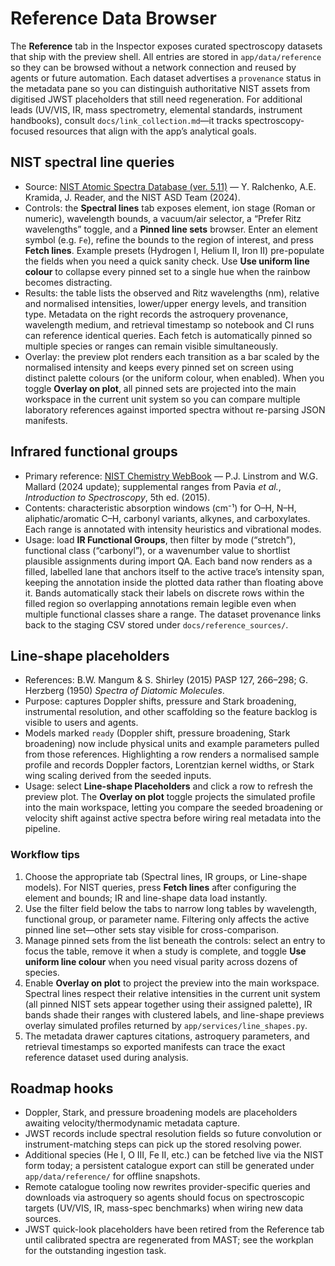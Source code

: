 # Reference Data Browser

The **Reference** tab in the Inspector exposes curated spectroscopy datasets that ship with the preview shell. All
entries are stored in `app/data/reference` so they can be browsed without a network connection and reused by agents or
future automation. Each dataset advertises a `provenance` status in the metadata pane so you can distinguish
authoritative NIST assets from digitised JWST placeholders that still need regeneration. For additional leads (UV/VIS,
IR, mass spectrometry, elemental standards, instrument handbooks), consult `docs/link_collection.md`—it tracks
spectroscopy-focused resources that align with the app’s analytical goals.

## NIST spectral line queries

- Source: [NIST Atomic Spectra Database (ver. 5.11)](https://physics.nist.gov/asd) — Y. Ralchenko, A.E. Kramida,
  J. Reader, and the NIST ASD Team (2024).
- Controls: the **Spectral lines** tab exposes element, ion stage (Roman or numeric), wavelength bounds, a vacuum/air
  selector, a “Prefer Ritz wavelengths” toggle, and a **Pinned line sets** browser. Enter an element symbol (e.g. `Fe`), refine
  the bounds to the region of interest, and press **Fetch lines**. Example presets (Hydrogen I, Helium II, Iron II)
  pre-populate the fields when you need a quick sanity check. Use **Use uniform line colour** to collapse every pinned set to a
  single hue when the rainbow becomes distracting.
- Results: the table lists the observed and Ritz wavelengths (nm), relative and normalised intensities, lower/upper energy
  levels, and transition type. Metadata on the right records the astroquery provenance, wavelength medium, and retrieval
  timestamp so notebook and CI runs can reference identical queries. Each fetch is automatically pinned so multiple species or
  ranges can remain visible simultaneously.
- Overlay: the preview plot renders each transition as a bar scaled by the normalised intensity and keeps every pinned set on
  screen using distinct palette colours (or the uniform colour, when enabled). When you toggle **Overlay on plot**, all pinned
  sets are projected into the main workspace in the current unit system so you can compare multiple laboratory references
  against imported spectra without re-parsing JSON manifests.

## Infrared functional groups

- Primary reference: [NIST Chemistry WebBook](https://webbook.nist.gov/chemistry/) — P.J. Linstrom and W.G. Mallard
  (2024 update); supplemental ranges from Pavia *et al.*, *Introduction to Spectroscopy*, 5th ed. (2015).
- Contents: characteristic absorption windows (cm⁻¹) for O–H, N–H, aliphatic/aromatic C–H, carbonyl variants, alkynes,
  and carboxylates. Each range is annotated with intensity heuristics and vibrational modes.
- Usage: load **IR Functional Groups**, then filter by mode (“stretch”), functional class (“carbonyl”), or a wavenumber
  value to shortlist plausible assignments during import QA. Each band now renders as a filled, labelled lane that anchors
  itself to the active trace’s intensity span, keeping the annotation inside the plotted data rather than floating above it.
  Bands automatically stack their labels on discrete rows within the filled region so overlapping annotations remain legible
  even when multiple functional classes share a range. The dataset provenance links back to the staging CSV stored under
  `docs/reference_sources/`.

## Line-shape placeholders

- References: B.W. Mangum & S. Shirley (2015) PASP 127, 266–298; G. Herzberg (1950) *Spectra of Diatomic Molecules*.
- Purpose: captures Doppler shifts, pressure and Stark broadening, instrumental resolution, and other scaffolding so the
  feature backlog is visible to users and agents.
- Models marked `ready` (Doppler shift, pressure broadening, Stark broadening) now include physical units and example
  parameters pulled from those references. Highlighting a row renders a normalised sample profile and records Doppler
  factors, Lorentzian kernel widths, or Stark wing scaling derived from the seeded inputs.
- Usage: select **Line-shape Placeholders** and click a row to refresh the preview plot. The **Overlay on plot** toggle
  projects the simulated profile into the main workspace, letting you compare the seeded broadening or velocity shift
  against active spectra before wiring real metadata into the pipeline.

### Workflow tips

1. Choose the appropriate tab (Spectral lines, IR groups, or Line-shape models). For NIST queries, press **Fetch lines** after
   configuring the element and bounds; IR and line-shape data load instantly.
2. Use the filter field below the tabs to narrow long tables by wavelength, functional group, or parameter name. Filtering only
   affects the active pinned line set—other sets stay visible for cross-comparison.
3. Manage pinned sets from the list beneath the controls: select an entry to focus the table, remove it when a study is
   complete, and toggle **Use uniform line colour** when you need visual parity across dozens of species.
4. Enable **Overlay on plot** to project the preview into the main workspace. Spectral lines respect their relative intensities
   in the current unit system (all pinned NIST sets appear together using their assigned palette), IR bands shade their ranges
   with clustered labels, and line-shape previews overlay simulated profiles returned by `app/services/line_shapes.py`.
5. The metadata drawer captures citations, astroquery parameters, and retrieval timestamps so exported manifests can trace the
   exact reference dataset used during analysis.

## Roadmap hooks

- Doppler, Stark, and pressure broadening models are placeholders awaiting velocity/thermodynamic metadata capture.
- JWST records include spectral resolution fields so future convolution or instrument-matching steps can pick up the
  stored resolving power.
- Additional species (He I, O III, Fe II, etc.) can be fetched live via the NIST form today; a persistent catalogue export can
  still be generated under `app/data/reference/` for offline snapshots.
- Remote catalogue tooling now rewrites provider-specific queries and downloads via astroquery so agents should focus on
  spectroscopic targets (UV/VIS, IR, mass-spec benchmarks) when wiring new data sources.
- JWST quick-look placeholders have been retired from the Reference tab until calibrated spectra are regenerated from MAST; see
  the workplan for the outstanding ingestion task.
